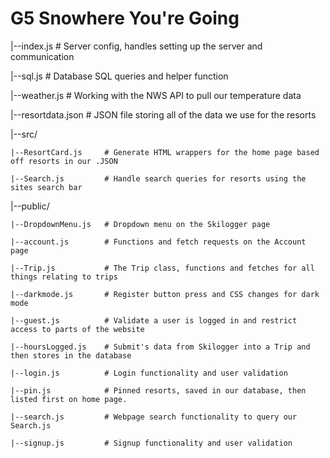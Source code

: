 # G5 Snowhere You're Going

|--index.js              # Server config, handles setting up the server and communication

|--sql.js                # Database SQL queries and helper function

|--weather.js            # Working with the NWS API to pull our temperature data

|--resortdata.json       # JSON file storing all of the data we use for the resorts

|--src/                  

    |--ResortCard.js     # Generate HTML wrappers for the home page based off resorts in our .JSON
  
    |--Search.js         # Handle search queries for resorts using the sites search bar
  
|--public/  

    |--DropdownMenu.js   # Dropdown menu on the Skilogger page
  
    |--account.js        # Functions and fetch requests on the Account page
  
    |--Trip.js           # The Trip class, functions and fetches for all things relating to trips
  
    |--darkmode.js       # Register button press and CSS changes for dark mode
  
    |--guest.js          # Validate a user is logged in and restrict access to parts of the website
  
    |--hoursLogged.js    # Submit's data from Skilogger into a Trip and then stores in the database
  
    |--login.js          # Login functionality and user validation
    
    |--pin.js            # Pinned resorts, saved in our database, then listed first on home page.
  
    |--search.js         # Webpage search functionality to query our Search.js
  
    |--signup.js         # Signup functionality and user validation
  





